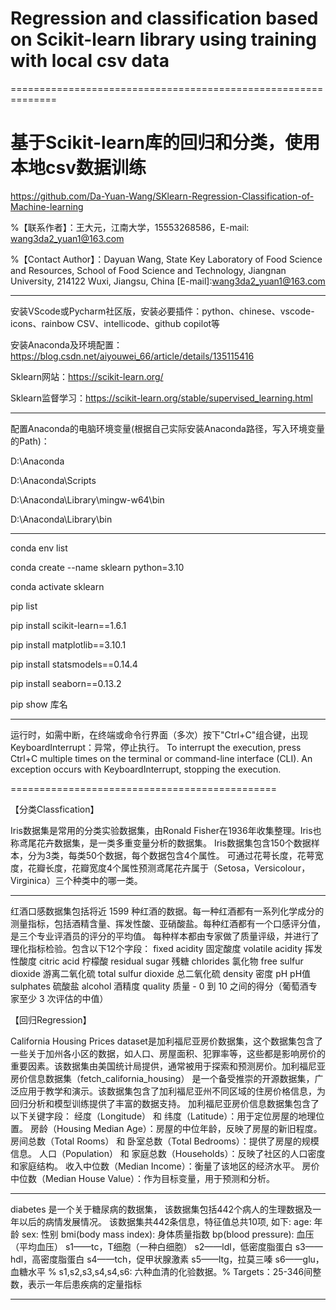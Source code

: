 # Regression and classification based on Scikit-learn library using training with local csv data
==============================================================
# 基于Scikit-learn库的回归和分类，使用本地csv数据训练
https://github.com/Da-Yuan-Wang/SKlearn-Regression-Classification-of-Machine-learning

%【联系作者】：王大元，江南大学，15553268586，E-mail: wang3da2_yuan1@163.com

%【Contact Author】：Dayuan Wang, State Key Laboratory of Food Science and Resources, School of Food Science and Technology, Jiangnan University, 214122 Wuxi, Jiangsu, China [E-mail]:wang3da2_yuan1@163.com 
______________________________
安装VScode或Pycharm社区版，安装必要插件：python、chinese、vscode-icons、rainbow CSV、intellicode、github copilot等

安装Anaconda及环境配置：https://blog.csdn.net/aiyouwei_66/article/details/135115416

Sklearn网站：https://scikit-learn.org/

Sklearn监督学习：https://scikit-learn.org/stable/supervised_learning.html

______________________________
配置Anaconda的电脑环境变量(根据自己实际安装Anaconda路径，写入环境变量的Path)：

D:\Anaconda

D:\Anaconda\Scripts

D:\Anaconda\Library\mingw-w64\bin

D:\Anaconda\Library\bin

______________________________
conda env list

conda create --name sklearn python=3.10

conda activate sklearn

pip list

pip install scikit-learn==1.6.1

pip install matplotlib==3.10.1

pip install statsmodels==0.14.4

pip install seaborn==0.13.2

pip show 库名

______________________________
运行时，如需中断，在终端或命令行界面（多次）按下"Ctrl+C"组合键，出现KeyboardInterrupt：异常，停止执行。
To interrupt the execution, press Ctrl+C multiple times on the terminal or command-line interface (CLI). An exception occurs with KeyboardInterrupt, stopping the execution.

==============================================

【分类Classfication】

Iris数据集是常用的分类实验数据集，由Ronald Fisher在1936年收集整理。Iris也称鸢尾花卉数据集，是一类多重变量分析的数据集。
Iris数据集包含150个数据样本，分为3类，每类50个数据，每个数据包含4个属性。
可通过花萼长度，花萼宽度，花瓣长度，花瓣宽度4个属性预测鸢尾花卉属于（Setosa，Versicolour，Virginica）三个种类中的哪一类。
______________________________

红酒口感数据集包括将近 1599 种红酒的数据。每一种红酒都有一系列化学成分的测量指标，包括酒精含量、挥发性酸、亚硝酸盐。每种红酒都有一个口感评分值，是三个专业评酒员的评分的平均值。
每种样本都由专家做了质量评级，并进行了理化指标检验。包含以下12个字段：
fixed acidity 固定酸度
volatile acidity 挥发性酸度
citric acid 柠檬酸
residual sugar 残糖
chlorides 氯化物
free sulfur dioxide 游离二氧化硫
total sulfur dioxide 总二氧化硫
density 密度
pH pH值
sulphates 硫酸盐
alcohol 酒精度
quality 质量 - 0 到 10 之间的得分（葡萄酒专家至少 3 次评估的中值）



【回归Regression】

‌‌California Housing Prices dataset‌是加利福尼亚房价数据集‌，这个数据集包含了一些关于加州各小区的数据，如人口、房屋面积、犯罪率等，这些都是影响房价的重要因素。该数据集由美国统计局提供，通常被用于探索和预测房价‌。加利福尼亚房价信息数据集（fetch_california_housing） 是一个备受推崇的开源数据集，广泛应用于教学和演示。该数据集包含了加利福尼亚州不同区域的住房价格信息，为回归分析和模型训练提供了丰富的数据支持。
加利福尼亚房价信息数据集包含了以下关键字段：
经度（Longitude） 和 纬度（Latitude）：用于定位房屋的地理位置。
房龄（Housing Median Age）：房屋的中位年龄，反映了房屋的新旧程度。
房间总数（Total Rooms） 和 卧室总数（Total Bedrooms）：提供了房屋的规模信息。
人口（Population） 和 家庭总数（Households）：反映了社区的人口密度和家庭结构。
收入中位数（Median Income）：衡量了该地区的经济水平。
房价中位数（Median House Value）：作为目标变量，用于预测和分析。
______________________________

diabetes 是一个关于糖尿病的数据集， 该数据集包括442个病人的生理数据及一年以后的病情发展情况。
该数据集共442条信息，特征值总共10项, 如下:
age: 年龄
sex: 性别
bmi(body mass index): 身体质量指数
bp(blood pressure): 血压（平均血压）
s1——tc，T细胞（一种白细胞）
s2——ldl，低密度脂蛋白
s3——hdl，高密度脂蛋白
s4——tch，促甲状腺激素
s5——ltg，拉莫三嗪
s6——glu，血糖水平
% s1,s2,s3,s4,s4,s6: 六种血清的化验数据。%
Targets：25-346间整数，表示一年后患疾病的定量指标
______________________________________________
